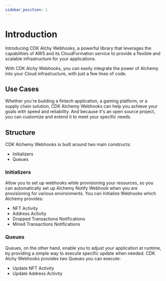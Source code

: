 ```yaml
---
sidebar_position: 1
---
```


# Introduction

Introducing CDK Alchy Webhooks, a powerful library that leverages the capabilities 
of AWS and its CloudFormation service to provide a flexible and scalable infrastructure
for your applications. 

With CDK Alchy Webhooks, you can easily integrate the power of Alchemy into your Cloud infrastructure,
with just a few lines of code.

## Use Cases

Whether you're building a fintech application, a gaming platform, or a supply chain solution,
CDK Alchemy Webhooks can help you achieve your goals with speed and reliability. 
And because it's an open source project, you can customize and extend it to meet your specific needs.


## Structure

CDK Alchemy Webhooks is built around two main constructs:
 - Initializers
 - Queues

### Initializers

Allow you to set up webhooks while provisioning your resources, 
so you can automatically set up Alchemy Notify Webhook when you are provisioning for various environments. 
You can Initialize Webhooks which Alchemy provides:
- NFT Activity
- Address Activity
- Dropped Transactions Notifications
- Mined Transactions Notifications

### Queues

Queues, on the other hand, enable you to adjust your application at runtime, 
by providing a simple way to execute specific update when needed.
CDK Alchy Webhooks provides two Queues you can execute:
- Update NFT Activity
- Update Address Activity




